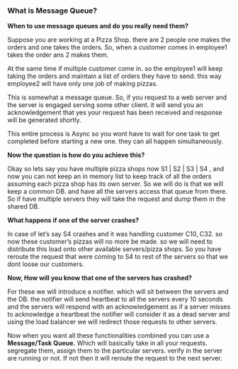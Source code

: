 ### What is Message Queue?

**When to use message queues and do you really need them?**

Suppose you are working at a Pizza Shop. there are 2 people one makes the orders and one takes the orders. So, when a customer comes in employee1 takes the order ans 2 makes them.

At the same time if multiple customer come in. so the employee1 will keep taking the orders and maintain a list of orders they have to send. this way employee2 will have only one job of making pizzas.

This is somewhat a message queue. So, if you request to a web server and the server is engaged serving some other client. it will send you an acknowledgement that yes your request has been received and response will be generated shortly.

This entire process is Async so you wont have to wait for one task to get completed before starting a new one. they can all happen simultaneously.

**Now the question is how do you achieve this?**

Okay so lets say you have multiple pizza shops now S1 | S2 | S3 | S4 , and now you can not keep an in memory list to keep track of all the orders assuming each pizza shop has its own server. So we will do is that we will keep a common DB. and have all the servers access that queue from there. So if have multiple servers they will take the request and dump them in the shared DB.

**What happens if one of the server crashes?**

In case of let’s say S4 crashes and it was handling customer C10, C32. so now these customer’s pizzas will no more be made. so we will need to distribute this load onto other available servers/pizza shops. So you have reroute the request that were coming to S4 to rest of the servers so that we dont loose our customers.

**Now, How will you know that one of the servers has crashed?**

For these we will introduce a notifier. which will sit between the servers and the DB. the notifier will send heartbeat to all the servers every 10 seconds and the servers will respond with an acknowledgement as if a server misses to acknowledge a heartbeat the notifier will consider it as a dead server and using the load balancer we will redirect those requests to other servers.

Now when you want all these functionalities combined you can use a **Message/Task Queue.** Which will basically take in all your requests. segregate them, assign them to the particular servers. verify in the server are running or not. If not then it will reroute the request to the next server.
